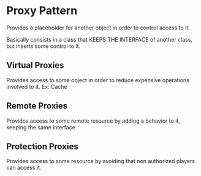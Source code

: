 # Proxy Pattern

Provides a placeholder for another object in order to control access to it.

Basically consists in a class that KEEPS THE INTERFACE of another class, but inserts some control to it.

## Virtual Proxies

Provides access to some object in order to reduce expensive operations involved to it. Ex: Cache

## Remote Proxies

Provides access to some remote resource by adding a behavior to it, keeping the same interface

## Protection Proxies

Provides access to some resource by avoiding that non authorized players can access it. 
